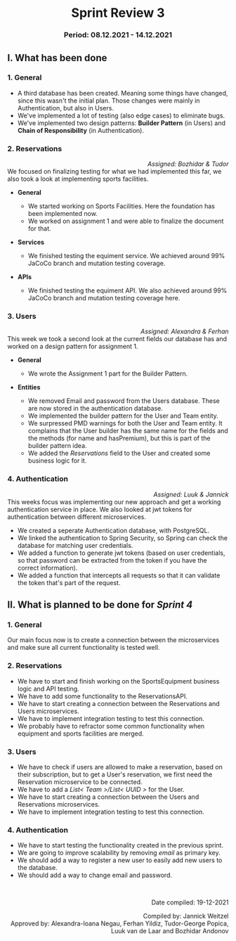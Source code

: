 # <center> Sprint Review 3 </center>
### <center> Period: 08.12.2021 - 14.12.2021 </center>

## I. What has been done
### 1. General

* A third database has been created. Meaning some things have changed, since this wasn't the initial plan. Those changes were mainly in Authentication, but also in Users.
* We've implemented a lot of testing (also edge cases) to eliminate bugs.
* We've implemented two design patterns: **Builder Pattern** (in Users) and **Chain of Responsibility** (in Authentication).

### 2. Reservations
*<div style="text-align: right"> Assigned: Bozhidar & Tudor </div>*
We focused on finalizing testing for what we had implemented this far, we also took a look at implementing sports facilities.

* **General**
    * We started working on Sports Facilities. Here the foundation has been implemented now.
    * We worked on assignment 1 and were able to finalize the document for that.

* **Services**
    * We finished testing the equiment service. We achieved around 99% JaCoCo branch and mutation testing coverage. 

* **APIs**
    * We finished testing the equiment API. We also achieved around 99% JaCoCo branch and mutation testing coverage here.

### 3. Users
*<div style="text-align: right"> Assigned: Alexandra & Ferhan </div>*
This week we took a second look at the current fields our database has and worked on a design pattern for assignment 1.

* **General**
    * We wrote the Assignment 1 part for the Builder Pattern.

* **Entities**
    * We removed Email and password from the Users database. These are now stored in the authentication database.
    * We implemented the builder pattern for the User and Team entity.
    * We surpressed PMD warnings for both the User and Team entity. It complains that the User builder has the same name for the fields and the methods (for name and hasPremium), but this is part of the builder pattern idea.
    * We added the *Reservations* field to the User and created some business logic for it.

### 4. Authentication
*<div style="text-align: right"> Assigned: Luuk & Jannick </div>*
This weeks focus was implementing our new approach and get a working authentication service in place. We also looked at jwt tokens for authentication between different microservices.

* We created a seperate Authentication database, with PostgreSQL.
* We linked the authentication to Spring Security, so Spring can check the database for matching user credentials.
* We added a function to generate jwt tokens (based on user credentials, so that password can be extracted from the token if you have the correct information).
* We added a function that intercepts all requests so that it can validate the token that's part of the request.

## II. What is planned to be done for *Sprint 4*

### 1. General
Our main focus now is to create a connection between the microservices and make sure all current functionality is tested well.

### 2. Reservations
* We have to start and finish working on the SportsEquipment business logic and API testing.
* We have to add some functionality to the ReservationsAPI.
* We have to start creating a connection between the Reservations and Users microservices. 
* We have to implement integration testing to test this connection.
* We probably have to refractor some common functionality when equipment and sports facilities are merged.

### 3. Users
* We have to check if users are allowed to make a reservation, based on their subscription, but to get a User's reservation, we first need the Reservation microservice to be connected.
* We have to add a *List< Team >/List< UUID >* for the User.
* We have to start creating a connection between the Users and Reservations microservices. 
* We have to implement integration testing to test this connection.

### 4. Authentication
* We have to start testing the functionality created in the previous sprint.
* We are going to improve scalability by removing *email* as primary key.
* We should add a way to register a new user to easily add new users to the database.
* We should add a way to change email and password.


<br>
<div style="text-align: right">
<p>Date compiled: 19-12-2021</p>
Compiled by: Jannick Weitzel <br>
Approved by: Alexandra-Ioana Negau, Ferhan Yildiz, Tudor-George Popica, Luuk van de Laar and Bozhidar Andonov
</div>